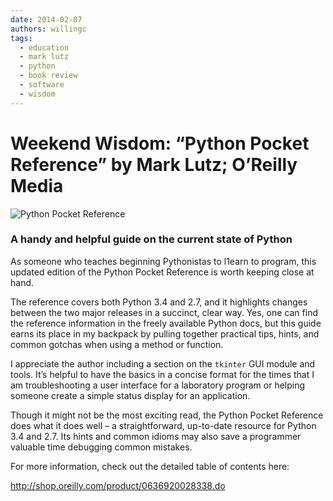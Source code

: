 ```yaml
---
date: 2014-02-07
authors: willingc
tags:
  - education
  - mark lutz
  - python
  - book review
  - software
  - wisdom
---
```


# Weekend Wisdom: “Python Pocket Reference” by Mark Lutz; O’Reilly Media

![Python Pocket Reference](/images/2014/02/cat1.gif)

### A handy and helpful guide on the current state of Python

As someone who teaches beginning Pythonistas to l1earn to program, this updated
edition of the Python Pocket Reference is worth keeping close at hand.

The reference covers both Python 3.4 and 2.7, and it highlights changes between
the two major releases in a succinct, clear way. Yes, one can find the reference
information in the freely available Python docs, but this guide earns its place
in my backpack by pulling together practical tips, hints, and common gotchas
when using a method or function.

I appreciate the author including a section on the `tkinter` GUI module and tools.
It’s helpful to have the basics in a concise format for the times that I am
troubleshooting a user interface for a laboratory program or helping someone
create a simple status display for an application.

Though it might not be the most exciting read, the Python Pocket Reference does
what it does well – a straightforward, up-to-date resource for Python 3.4 and
2.7. Its hints and common idioms may also save a programmer valuable time
debugging common mistakes.

For more information, check out the detailed table of contents here:

<http://shop.oreilly.com/product/0636920028338.do>
